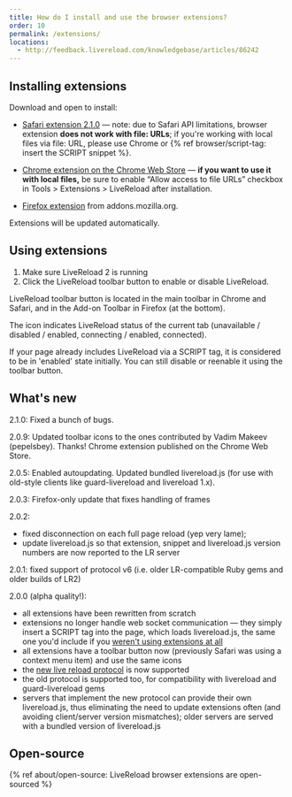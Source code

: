 ```yaml
---
title: How do I install and use the browser extensions?
order: 10
permalink: /extensions/
locations:
  - http://feedback.livereload.com/knowledgebase/articles/86242
---
```


## Installing extensions

Download and open to install:

* [Safari extension 2.1.0](http://download.livereload.com/2.1.0/LiveReload-2.1.0.safariextz) — note: due to Safari API limitations, browser extension **does not work with file: URLs**; if you're working with local files via file: URL, please use Chrome or {% ref browser/script-tag: insert the SCRIPT snippet %}.

* [Chrome extension on the Chrome Web Store](https://chrome.google.com/webstore/detail/livereload/jnihajbhpnppcggbcgedagnkighmdlei) — **if you want to use it with local files,** be sure to enable “Allow access to file URLs” checkbox in Tools &gt; Extensions &gt; LiveReload after installation.

* [Firefox extension](https://addons.mozilla.org/en-US/firefox/addon/livereload-web-extension/) from addons.mozilla.org.

Extensions will be updated automatically.

## Using extensions

1.  Make sure LiveReload 2 is running
2.  Click the LiveReload toolbar button to enable or disable LiveReload.

LiveReload toolbar button is located in the main toolbar in Chrome and Safari, and in the Add-on Toolbar in Firefox (at the bottom).

The icon indicates LiveReload status of the current tab (unavailable / disabled / enabled, connecting / enabled, connected).

If your page already includes LiveReload via a SCRIPT tag, it is considered to be in 'enabled' state initially. You can still disable or reenable it using the toolbar button.

## What's new

2.1.0: Fixed a bunch of bugs.

2.0.9: Updated toolbar icons to the ones contributed by Vadim Makeev (pepelsbey). Thanks! Chrome extension published on the Chrome Web Store.

2.0.5: Enabled autoupdating. Updated bundled livereload.js (for use with old-style clients like guard-livereload and livereload 1.x).

2.0.3: Firefox-only update that fixes handling of frames

2.0.2:

* fixed disconnection on each full page reload (yep very lame);
* update livereload.js so that extension, snippet and livereload.js version numbers are now reported to the LR server

2.0.1: fixed support of protocol v6 (i.e. older LR-compatible Ruby gems and older builds of LR2)

2.0.0 (alpha quality!):

*   all extensions have been rewritten from scratch
*   extensions no longer handle web socket communication —&nbsp;they simply insert a SCRIPT tag into the page, which loads livereload.js, the same one you'd include if you [weren't using extensions at all](http://help.livereload.com/kb/general-use/using-livereload-without-browser-extensions)
*   all extensions have a toolbar button now (previously Safari was using a context menu item) and use the same icons
*   the [new live reload protocol](http://help.livereload.com/kb/ecosystem/livereload-protocol) is now supported
*   the old protocol is supported too, for compatibility with livereload and guard-livereload gems
*   servers that implement the new protocol can provide their own livereload.js, thus eliminating the need to update extensions often (and avoiding client/server version mismatches); older servers are served with a bundled version of livereload.js

## Open-source

{% ref about/open-source: LiveReload browser extensions are open-sourced %}
